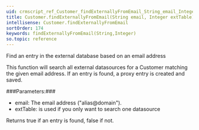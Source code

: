 ```yaml
---
uid: crmscript_ref_Customer_findExternallyFromEmail_String_email_Integer_extTable
title: Customer.findExternallyFromEmail(String email, Integer extTable)
intellisense: Customer.findExternallyFromEmail
sortOrder: 174
keywords: findExternallyFromEmail(String,Integer)
so.topic: reference
---
```


Find an entry in the external database based on an email address

This function will search all external datasources for a Customer matching the given email address. If an entry is found, a proxy entry is created and saved.



###Parameters:###


 - email: The email address ("alias@domain").
 - extTable: is used if you only want to search one datasource


Returns true if an entry is found, false if not.


